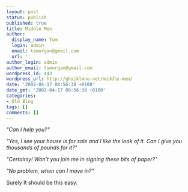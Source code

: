 ```yaml
---
layout: post
status: publish
published: true
title: Middle Men
author:
  display_name: Tom
  login: admin
  email: tsmorgan@gmail.com
  url: ''
author_login: admin
author_email: tsmorgan@gmail.com
wordpress_id: 443
wordpress_url: http://ghijklmno.net/middle-men/
date: '2002-04-17 08:56:38 +0100'
date_gmt: '2002-04-17 08:56:38 +0100'
categories:
- Old Blog
tags: []
comments: []
---
```

<!-- more -->

<p><i>"Can I help you?"</i></p>

<p><i>"Yes, I see your house is for sale and I like the look of it. Can I give you thousands of pounds for it?"</i></p>

<p><i>"Certainly! Won&#8217;t you join me in signing these bits of paper?"</i></p>

<p><i>"No problem, when can I move in?"</i></p>

<p>Surely It should be this easy.</p>

